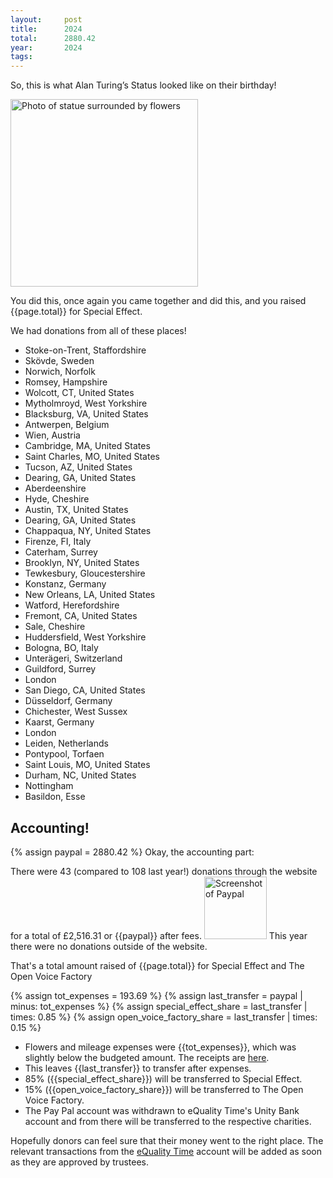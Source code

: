```yaml
---
layout:     post
title:      2024
total:      2880.42
year:       2024
tags:       
---
```


  <script>
        function formatNumberWithCommasAndDecimalPlaces(number) {
            return '£' + number.toLocaleString('en-US', { minimumFractionDigits: 2, maximumFractionDigits: 2 });
        }

        document.addEventListener("DOMContentLoaded", function() {
            var elements = document.querySelectorAll('.format-number');
            elements.forEach(function(element) {
                var number = parseFloat(element.innerText);
                element.innerText = formatNumberWithCommasAndDecimalPlaces(number);
            });
        });
    </script>

So, this is what Alan Turing’s Status looked like on their birthday!

<img src="{{site.baseurl}}/assets/images/{{page.year}}/1.png" alt="Photo of statue surrounded by flowers" width=300px />

You did this, once again you came together and did this, and you raised  <span class="format-number">{{page.total}}</span> for Special Effect.

We had donations from all of these places! 

*    Stoke-on-Trent, Staffordshire
*    Skövde, Sweden
*    Norwich, Norfolk
*    Romsey, Hampshire
*    Wolcott, CT, United States
*    Mytholmroyd, West Yorkshire
*    Blacksburg, VA, United States
*    Antwerpen, Belgium
*    Wien, Austria
*    Cambridge, MA, United States
*    Saint Charles, MO, United States
*    Tucson, AZ, United States
*    Dearing, GA, United States
*    Aberdeenshire
*    Hyde, Cheshire
*    Austin, TX, United States
*    Dearing, GA, United States
*    Chappaqua, NY, United States
*    Firenze, FI, Italy
*    Caterham, Surrey
*    Brooklyn, NY, United States
*    Tewkesbury, Gloucestershire
*    Konstanz, Germany
*    New Orleans, LA, United States
*    Watford, Herefordshire
*    Fremont, CA, United States
*    Sale, Cheshire
*    Huddersfield, West Yorkshire
*    Bologna, BO, Italy
*    Unterägeri, Switzerland
*    Guildford, Surrey
*    London
*    San Diego, CA, United States
*    Düsseldorf, Germany
*    Chichester, West Sussex
*    Kaarst, Germany
*    London
*    Leiden, Netherlands
*    Pontypool, Torfaen
*    Saint Louis, MO, United States
*    Durham, NC, United States
*    Nottingham
*    Basildon, Esse

## Accounting!
{% assign paypal = 2880.42 %}
Okay, the accounting part:

There were 43 (compared to 108 last year!) donations through the website for a total of £2,516.31 or <span class="format-number">{{paypal}}</span> after fees. 
<img src="{{site.baseurl}}/assets/images/{{page.year}}/paypal.png" alt="Screenshot of Paypal" width=100px />
This year there were no donations outside of the website. 

That's a total amount raised of <span class="format-number">{{page.total}}</span> for Special Effect and The Open Voice Factory

{% assign tot_expenses = 193.69 %}
{% assign last_transfer = paypal | minus: tot_expenses %}
{% assign special_effect_share = last_transfer | times: 0.85 %}
{% assign open_voice_factory_share = last_transfer | times: 0.15 %}

*   Flowers and mileage expenses were <span class="format-number">{{tot_expenses}}</span>, which was slightly below the budgeted amount. The receipts are [here]({{site.baseurl}}/assets/images/{{page.year}}/receipts.zip). 
*   This leaves <span class="format-number">{{last_transfer}}</span> to transfer after expenses.
*   85% (<span class="format-number">{{special_effect_share}}</span>) will be transferred to Special Effect.
*   15% (<span class="format-number">{{open_voice_factory_share}}</span>) will be transferred to The Open Voice Factory.
*   The Pay Pal account was withdrawn to eQuality Time's Unity Bank account and from there will be transferred to the respective charities. 

Hopefully donors can feel sure that their money went to the right place. The relevant transactions from the [eQuality Time](https://equalitytime.co.uk/) account will be added as soon as they are approved by trustees. 

<!-- <img src="{{site.baseurl}}/assets/images/{{page.year}}/final.png" alt="relevent transaction in bank" width=200px /> 
-->

